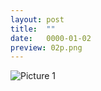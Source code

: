 ```yaml
---
layout: post
title:  ""
date:   0000-01-02
preview: 02p.png
---
```


![Picture 1]({{site.baseurl}}/images/02.png?auto=yes)

